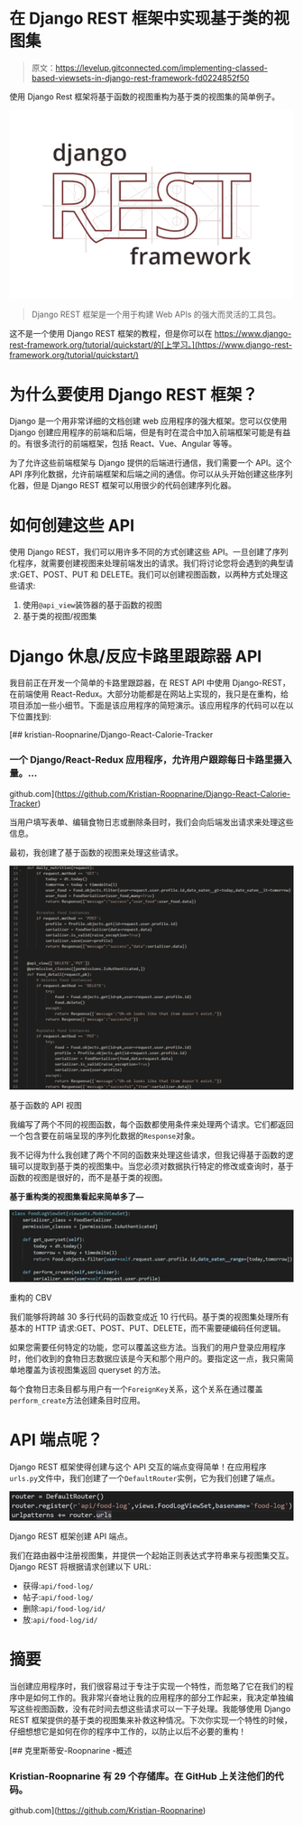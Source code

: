 # 在 Django REST 框架中实现基于类的视图集

> 原文：<https://levelup.gitconnected.com/implementing-classed-based-viewsets-in-django-rest-framework-fd0224852f50>

使用 Django Rest 框架将基于函数的视图重构为基于类的视图集的简单例子。

![](img/3d5780263ed61bea45d302bc951ed027.png)

> Django REST 框架是一个用于构建 Web APIs 的强大而灵活的工具包。

这不是一个使用 Django REST 框架的教程，但是你可以在 https://www.django-rest-framework.org/tutorial/quickstart/的[上学习。](https://www.django-rest-framework.org/tutorial/quickstart/)

# 为什么要使用 Django REST 框架？

Django 是一个用非常详细的文档创建 web 应用程序的强大框架。您可以仅使用 Django 创建应用程序的前端和后端，但是有时在混合中加入前端框架可能是有益的。有很多流行的前端框架，包括 React、Vue、Angular 等等。

为了允许这些前端框架与 Django 提供的后端进行通信，我们需要一个 API。这个 API 序列化数据，允许前端框架和后端之间的通信。你可以从头开始创建这些序列化器，但是 Django REST 框架可以用很少的代码创建序列化器。

# 如何创建这些 API

使用 Django REST，我们可以用许多不同的方式创建这些 API。一旦创建了序列化程序，就需要创建视图来处理前端发出的请求。我们将讨论您将会遇到的典型请求:GET、POST、PUT 和 DELETE。我们可以创建视图函数，以两种方式处理这些请求:

1.  使用`@api_view`装饰器的基于函数的视图
2.  基于类的视图/视图集

# Django 休息/反应卡路里跟踪器 API

我目前正在开发一个简单的卡路里跟踪器，在 REST API 中使用 Django-REST，在前端使用 React-Redux。大部分功能都是在网站上实现的，我只是在重构，给项目添加一些小细节。下面是该应用程序的简短演示。该应用程序的代码可以在以下位置找到:

[](https://github.com/Kristian-Roopnarine/Django-React-Calorie-Tracker) [## kristian-Roopnarine/Django-React-Calorie-Tracker

### 一个 Django/React-Redux 应用程序，允许用户跟踪每日卡路里摄入量。…

github.com](https://github.com/Kristian-Roopnarine/Django-React-Calorie-Tracker) 

当用户填写表单、编辑食物日志或删除条目时，我们会向后端发出请求来处理这些信息。

最初，我创建了基于函数的视图来处理这些请求。

![](img/2b3c1f93a040cd18017a22871a63ba4a.png)

基于函数的 API 视图

我编写了两个不同的视图函数，每个函数都使用条件来处理两个请求。它们都返回一个包含要在前端呈现的序列化数据的`Response`对象。

我不记得为什么我创建了两个不同的函数来处理这些请求，但我记得基于函数的逻辑可以提取到基于类的视图集中。当您必须对数据执行特定的修改或查询时，基于函数的视图是很好的，而不是基于类的视图。

**基于重构类的视图集看起来简单多了—**

![](img/ab60df1b738b1eab9c70ec200f18eb4f.png)

重构的 CBV

我们能够将跨越 30 多行代码的函数变成近 10 行代码。基于类的视图集处理所有基本的 HTTP 请求:GET、POST、PUT、DELETE，而不需要硬编码任何逻辑。

如果您需要任何特定的功能，您可以覆盖这些方法。当我们的用户登录应用程序时，他们收到的食物日志数据应该是今天和那个用户的。要指定这一点，我只需简单地覆盖为该视图集返回 queryset 的方法。

每个食物日志条目都与用户有一个`ForeignKey`关系，这个关系在通过覆盖`perform_create`方法创建条目时应用。

# API 端点呢？

Django REST 框架使得创建与这个 API 交互的端点变得简单！在应用程序`urls.py`文件中，我们创建了一个`DefaultRouter`实例，它为我们创建了端点。

![](img/f7b007e5f4916464ed5afd313b024495.png)

Django REST 框架创建 API 端点。

我们在路由器中注册视图集，并提供一个起始正则表达式字符串来与视图集交互。Django REST 将根据请求创建以下 URL:

*   获得:`api/food-log/`
*   帖子:`api/food-log/`
*   删除:`api/food-log/id/`
*   放:`api/food-log/id/`

# 摘要

当创建应用程序时，我们很容易过于专注于实现一个特性，而忽略了它在我们的程序中是如何工作的。我非常兴奋地让我的应用程序的部分工作起来，我决定单独编写这些视图函数，没有花时间去想这些请求可以一下子处理。我能够使用 Django REST 框架提供的基于类的视图集来补救这种情况。下次你实现一个特性的时候，仔细想想它是如何在你的程序中工作的，以防止以后不必要的重构！

[](https://github.com/Kristian-Roopnarine) [## 克里斯蒂安-Roopnarine -概述

### Kristian-Roopnarine 有 29 个存储库。在 GitHub 上关注他们的代码。

github.com](https://github.com/Kristian-Roopnarine)